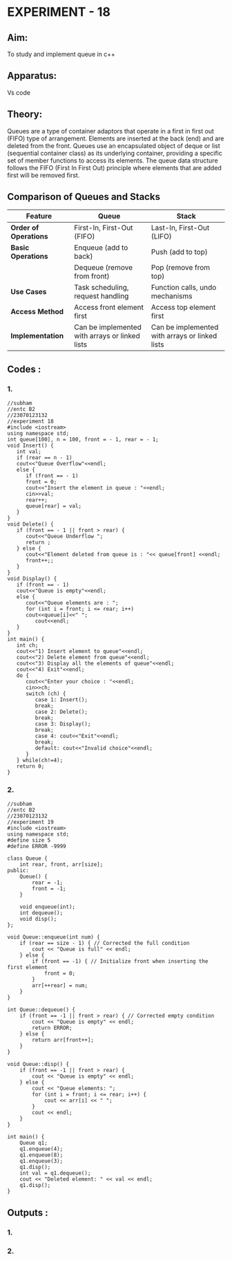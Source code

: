 # EXPERIMENT - 18

## Aim:
To study and implement queue in c++

## Apparatus:
Vs code

## Theory: 
Queues are a type of container adaptors that operate in a first in first out (FIFO) type of arrangement. Elements are inserted at the back (end) and are deleted from the front. Queues use an encapsulated object of deque or list (sequential container class) as its underlying container, providing a specific set of member functions to access its elements.
The queue data structure follows the FIFO (First In First Out) principle where elements that are added first will be removed first.

## Comparison of Queues and Stacks

| Feature              | Queue                        | Stack                      |
|----------------------|------------------------------|----------------------------|
| **Order of Operations** | First-In, First-Out (FIFO)  | Last-In, First-Out (LIFO)  |
| **Basic Operations** | Enqueue (add to back)      | Push (add to top)          |
|                      | Dequeue (remove from front) | Pop (remove from top)      |
| **Use Cases**        | Task scheduling, request handling | Function calls, undo mechanisms |
| **Access Method**    | Access front element first  | Access top element first    |
| **Implementation**   | Can be implemented with arrays or linked lists | Can be implemented with arrays or linked lists |

## Codes :
### 1.
```
//subham
//entc B2
//23070123132
//experiment 18
#include <iostream>
using namespace std;
int queue[100], n = 100, front = - 1, rear = - 1;
void Insert() {
   int val;
   if (rear == n - 1)
   cout<<"Queue Overflow"<<endl;
   else {
      if (front == - 1)
      front = 0;
      cout<<"Insert the element in queue : "<<endl;
      cin>>val;
      rear++;
      queue[rear] = val;
   }
}
void Delete() {
   if (front == - 1 || front > rear) {
      cout<<"Queue Underflow ";
      return ;
   } else {
      cout<<"Element deleted from queue is : "<< queue[front] <<endl;
      front++;;
   }
}
void Display() {
   if (front == - 1)
   cout<<"Queue is empty"<<endl;
   else {
      cout<<"Queue elements are : ";
      for (int i = front; i <= rear; i++)
      cout<<queue[i]<<" ";
         cout<<endl;
   }
}
int main() {
   int ch;
   cout<<"1) Insert element to queue"<<endl;
   cout<<"2) Delete element from queue"<<endl;
   cout<<"3) Display all the elements of queue"<<endl;
   cout<<"4) Exit"<<endl;
   do {
      cout<<"Enter your choice : "<<endl;
      cin>>ch;
      switch (ch) {
         case 1: Insert();
         break;
         case 2: Delete();
         break;
         case 3: Display();
         break;
         case 4: cout<<"Exit"<<endl;
         break;
         default: cout<<"Invalid choice"<<endl;
      }
   } while(ch!=4);
   return 0;
}
```

### 2.
```
//subham
//entc B2
//23070123132
//experiment 19
#include <iostream>
using namespace std;
#define size 5
#define ERROR -9999

class Queue {
    int rear, front, arr[size];
public:
    Queue() {
        rear = -1;
        front = -1;
    }

    void enqueue(int);
    int dequeue();
    void disp();
};

void Queue::enqueue(int num) {
    if (rear == size - 1) { // Corrected the full condition
        cout << "Queue is full" << endl;
    } else {
        if (front == -1) { // Initialize front when inserting the first element
            front = 0;
        }
        arr[++rear] = num;
    }
}

int Queue::dequeue() {
    if (front == -1 || front > rear) { // Corrected empty condition
        cout << "Queue is empty" << endl;
        return ERROR;
    } else {
        return arr[front++];
    }
}

void Queue::disp() {
    if (front == -1 || front > rear) {
        cout << "Queue is empty" << endl;
    } else {
        cout << "Queue elements: ";
        for (int i = front; i <= rear; i++) {
            cout << arr[i] << " ";
        }
        cout << endl;
    }
}

int main() {
    Queue q1;
    q1.enqueue(4);
    q1.enqueue(8);
    q1.enqueue(3);
    q1.disp();
    int val = q1.dequeue();
    cout << "Deleted element: " << val << endl;
    q1.disp();
}
```

## Outputs :

### 1.
### 2.

